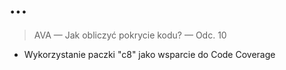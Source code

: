 # ...

> AVA — Jak obliczyć pokrycie kodu? — Odc. 10

* Wykorzystanie paczki "c8" jako wsparcie do Code Coverage
